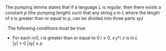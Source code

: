 The pumping lemma states that if a language 𝐿 is regular, then there exists a constant 𝑝 (the pumping length) such that any string 𝑠 in 𝐿 where the length of 𝑠 is greater than or equal to 𝑝, can be divided into three parts 𝑥𝑦𝑧

. The following conditions must be true:
- For each i≥0, i is greater than or equal to 0
    𝑖 ≥ 0, 𝑥 𝑦^𝑖 𝑧 is in 𝐿    
    |y| > 0
    |𝑥𝑦| ≤ 𝑝 